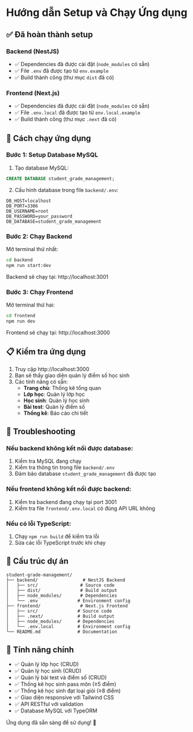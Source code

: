 # Hướng dẫn Setup và Chạy Ứng dụng

## ✅ Đã hoàn thành setup

### Backend (NestJS)

- ✅ Dependencies đã được cài đặt (`node_modules` có sẵn)
- ✅ File `.env` đã được tạo từ `env.example`
- ✅ Build thành công (thư mục `dist` đã có)

### Frontend (Next.js)

- ✅ Dependencies đã được cài đặt (`node_modules` có sẵn)
- ✅ File `.env.local` đã được tạo từ `env.local.example`
- ✅ Build thành công (thư mục `.next` đã có)

## 🚀 Cách chạy ứng dụng

### Bước 1: Setup Database MySQL

1. Tạo database MySQL:

```sql
CREATE DATABASE student_grade_management;
```

2. Cấu hình database trong file `backend/.env`:

```env
DB_HOST=localhost
DB_PORT=3306
DB_USERNAME=root
DB_PASSWORD=your_password
DB_DATABASE=student_grade_management
```

### Bước 2: Chạy Backend

Mở terminal thứ nhất:

```bash
cd backend
npm run start:dev
```

Backend sẽ chạy tại: http://localhost:3001

### Bước 3: Chạy Frontend

Mở terminal thứ hai:

```bash
cd frontend
npm run dev
```

Frontend sẽ chạy tại: http://localhost:3000

## 📋 Kiểm tra ứng dụng

1. Truy cập http://localhost:3000
2. Bạn sẽ thấy giao diện quản lý điểm số học sinh
3. Các tính năng có sẵn:
   - **Trang chủ**: Thống kê tổng quan
   - **Lớp học**: Quản lý lớp học
   - **Học sinh**: Quản lý học sinh
   - **Bài test**: Quản lý điểm số
   - **Thống kê**: Báo cáo chi tiết

## 🔧 Troubleshooting

### Nếu backend không kết nối được database:

1. Kiểm tra MySQL đang chạy
2. Kiểm tra thông tin trong file `backend/.env`
3. Đảm bảo database `student_grade_management` đã được tạo

### Nếu frontend không kết nối được backend:

1. Kiểm tra backend đang chạy tại port 3001
2. Kiểm tra file `frontend/.env.local` có đúng API URL không

### Nếu có lỗi TypeScript:

1. Chạy `npm run build` để kiểm tra lỗi
2. Sửa các lỗi TypeScript trước khi chạy

## 📁 Cấu trúc dự án

```
student-grade-management/
├── backend/                 # NestJS Backend
│   ├── src/                # Source code
│   ├── dist/               # Build output
│   ├── node_modules/       # Dependencies
│   └── .env               # Environment config
├── frontend/               # Next.js Frontend
│   ├── src/               # Source code
│   ├── .next/             # Build output
│   ├── node_modules/      # Dependencies
│   └── .env.local         # Environment config
└── README.md              # Documentation
```

## 🎯 Tính năng chính

- ✅ Quản lý lớp học (CRUD)
- ✅ Quản lý học sinh (CRUD)
- ✅ Quản lý bài test và điểm số (CRUD)
- ✅ Thống kê học sinh pass môn (≥5 điểm)
- ✅ Thống kê học sinh đạt loại giỏi (≥8 điểm)
- ✅ Giao diện responsive với Tailwind CSS
- ✅ API RESTful với validation
- ✅ Database MySQL với TypeORM

Ứng dụng đã sẵn sàng để sử dụng! 🎉



